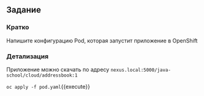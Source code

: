 ## Задание

### Кратко

Напишите конфигурацию Pod, которая запустит приложение в OpenShift

### Детализация

Приложение можно скачать по адресу `nexus.local:5000/java-school/cloud/addressbook:1`

`oc apply -f pod.yaml`{{execute}}